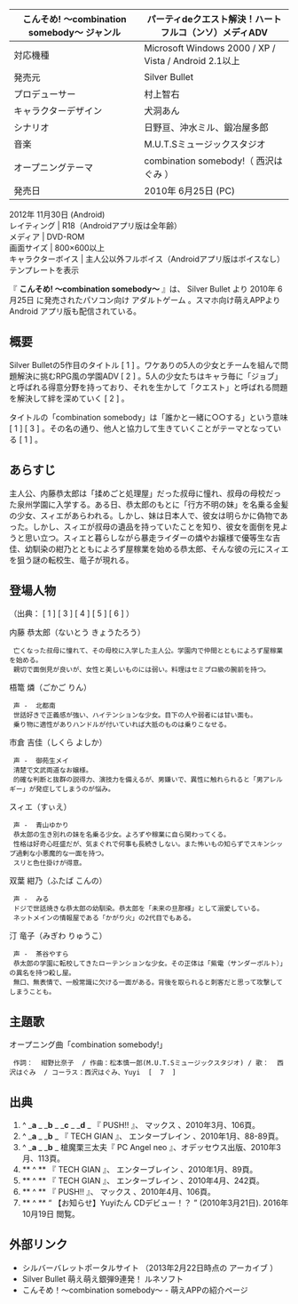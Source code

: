 こんそめ! 〜combination somebody〜  ジャンル  |  パーティdeクエスト解決！ハートフルコ（ンソ）メディADV   
---|---  
対応機種  |  Microsoft Windows 2000  /  XP  /  Vista  /  Android  2.1以上   
発売元  |  Silver Bullet   
プロデューサー  |  村上智右   
キャラクターデザイン  |  犬洞あん   
シナリオ  |  日野亘、沖水ミル、鍛冶屋多郎   
音楽  |  M.U.T.Sミュージックスタジオ   
オープニングテーマ  |  combination somebody!（  西沢はぐみ  ）   
発売日  |  2010年  6月25日  (PC)   
2012年  11月30日  (Android)  
レイティング  |  R18（Androidアプリ版は全年齢）   
メディア  |  DVD-ROM   
画面サイズ  |  800×600以上   
キャラクターボイス  |  主人公以外フルボイス（Androidアプリ版はボイスなし）   
テンプレートを表示  
  
『 **こんそめ! 〜combination somebody〜** 』は、  Silver Bullet  より  2010年  6月25日
に発売されたパソコン向け  アダルトゲーム  。スマホ向け萌えAPPより  Android  アプリ版も配信されている。

##  概要



Silver Bulletの5作目のタイトル  [  1  ]  。ワケありの5人の少女とチームを組んで問題解決に挑むRPG風の学園ADV  [  2  ]
。5人の少女たちはキャラ毎に「ジョブ」と呼ばれる得意分野を持っており、それを生かして「クエスト」と呼ばれる問題を解決して絆を深めていく  [  2  ]
。

タイトルの「combination somebody」は「誰かと一緒に○○する」という意味  [  1  ]  [  3  ]
。その名の通り、他人と協力して生きていくことがテーマとなっている  [  1  ]  。

##  あらすじ



主人公、内藤恭太郎は「揉めごと処理屋」だった叔母に憧れ、叔母の母校だった泉州学園に入学する。ある日、恭太郎のもとに「行方不明の妹」を名乗る金髪の少女、スィエがあらわれる。しかし、妹は日本人で、彼女は明らかに偽物であった。しかし、スィエが叔母の遺品を持っていたことを知り、彼女を面倒を見ようと思い立つ。スィエと暮らしながら暴走ライダーの燐やお嬢様で優等生な吉佳、幼馴染の紺乃とともによろず屋稼業を始める恭太郎、そんな彼の元にスィエを狙う謎の転校生、竜子が現れる。

##  登場人物



（出典：  [  1  ]  [  3  ]  [  4  ]  [  5  ]  [  6  ]  ）

内藤 恭太郎（ないとう きょうたろう）

     亡くなった叔母に憧れて、その母校に入学した主人公。学園内で仲間とともによろず屋稼業を始める。 
     親切で面倒見が良いが、女性と美しいものには弱い。料理はセミプロ級の腕前を持つ。 
梧篭 燐（ごかご りん）

     声 -  北都南 
     世話好きで正義感が強い、ハイテンションな少女。目下の人や弱者には甘い面も。 
     乗り物に適性がありハンドルが付いていれば大抵のものは乗りこなせる。 
市倉 吉佳（しくら よしか）

     声 -  御苑生メイ 
     清楚で文武両道なお嬢様。 
     的確な判断と抜群の説得力、演技力を備えるが、男嫌いで、異性に触れられると「男アレルギー」が発症してしまうのが悩み。 
スィエ（すぃえ）

     声 -  青山ゆかり 
     恭太郎の生き別れの妹を名乗る少女。よろずや稼業に自ら関わってくる。 
     性格は好奇心旺盛だが、気まぐれで何事も長続きしない。また怖いもの知らずでスキンシップ過剰な小悪魔的な一面を持つ。 
     スリと色仕掛けが得意。 
双葉 紺乃（ふたば こんの）

     声 -  みる 
     ドジで世話焼きな恭太郎の幼馴染。恭太郎を「未来の旦那様」として溺愛している。 
     ネットメインの情報屋である「かがり火」の2代目でもある。 
汀 竜子（みぎわ りゅうこ）

     声 -  茶谷やすら 
     恭太郎の学園に転校してきたローテンションな少女。その正体は「紫電（サンダーボルト）」の異名を持つ殺し屋。 
     無口、無表情で、一般常識に欠ける一面がある。背後を取られると刺客だと思って攻撃してしまうことも。 

##  主題歌



オープニング曲「combination somebody!」

     作詞：  紺野比奈子  / 作曲：松本慎一郎(M.U.T.Sミュージックスタジオ) / 歌：  西沢はぐみ  / コーラス：西沢はぐみ、Yuyi  [  7  ] 

##  出典



  1. ^  _**a** _ _**b** _ _**c** _ _**d** _ 『  PUSH!!  』、  マックス  、2010年3月、106頁。 
  2. ^  _**a** _ _**b** _ 『  TECH GIAN  』、  エンターブレイン  、2010年1月、88-89頁。 
  3. ^  _**a** _ _**b** _ 槍魔栗三太夫『  PC Angel neo  』、オデッセウス出版、2010年3月、113頁。 
  4. ** ^  ** 『  TECH GIAN  』、  エンターブレイン  、2010年1月、89頁。 
  5. ** ^  ** 『  TECH GIAN  』、  エンターブレイン  、2010年4月、242頁。 
  6. ** ^  ** 『  PUSH!!  』、  マックス  、2010年4月、106頁。 
  7. ** ^  ** “  【お知らせ】Yuyiたん CDデビュー！？  ” (2010年3月21日).  2016年10月19日  閲覧。 

##  外部リンク



  * シルバーバレットポータルサイト  （2013年2月22日時点の  アーカイブ  ） 
  * Silver Bullet 萌え萌え銀弾9連発！ ルネソフト 
  * こんそめ！～combination somebody～  \- 萌えAPPの紹介ページ 

